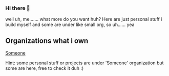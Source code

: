 ### Hi there 👋


well uh, me....... what more do you want huh?
Here are just personal stuff i build myself and some are under like small org, so uh...... yea

## Organizations what i own
[Someone](https://github.com/someonestuff)

Hint: some personal stuff or projects are under 'Someone' organization but some are here, free to check it duh :)
